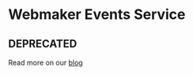 # Webmaker Events Service

## DEPRECATED

Read more on our [blog](https://blog.webmaker.org/product-update-for-appmaker-and-popcorn-maker)
